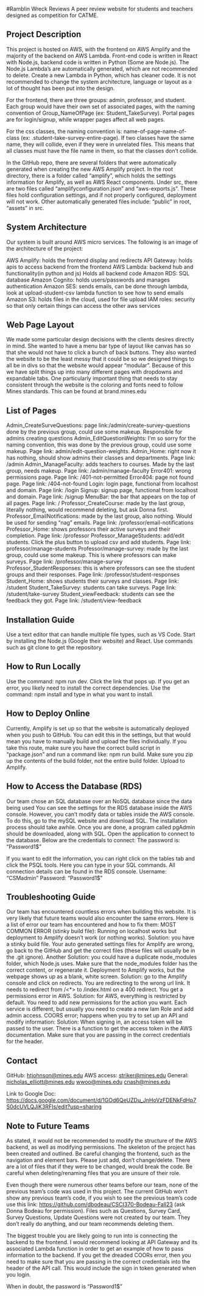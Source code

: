 #Ramblin Wreck Reviews
A peer review website for students and teachers designed as competition for CATME.

## Project Description

This project is hosted on AWS, with the frontend on AWS Amplify and the majority of the backend on AWS Lambda. Front-end code is written in React with Node.js, backend code is written in Python (Some are Node.js). The Node.js Lambda’s are automatically generated, which are not recommended to delete. Create a new Lambda in Python, which has cleaner code. It is not recommended to change the system architecture, language or layout as a lot of thought has been put into the design.

For the frontend, there are three groups: admin, professor, and student. Each group would have their own set of associated pages, with the naming convention of Group_NameOfPage (ex: Student_TakeSurvey). Portal pages are for login/signup, while wrapper pages affect all web pages. 

For the css classes, the naming convention is: name-of-page-name-of-class (ex: .student-take-survey-entire-page). If two classes have the same name, they will collide, even if they were in unrelated files. This means that all classes must have the file name in them, so that the classes don’t collide.

In the GitHub repo, there are several folders that were automatically generated when creating the new AWS Amplify project. In the root directory, there is a folder called “amplify”, which holds the settings information for Amplify, as well as AWS React components. Under src, there are two files called “amplifyconfiguration.json” and “aws-exports.js”. These files hold configuration settings, and if not properly configured, deployment will not work. Other automatically generated files include: “public” in root, “assets” in src.

## System Architecture
Our system is built around AWS micro services. The following is an image of the architecture of the project:


AWS Amplify: holds the frontend display and redirects
API Gateway: holds apis to access backend from the frontend
AWS Lambda: backend hub and functionality(in python and js) Holds all backend code
Amazon RDS: SQL database
Amazon Cognito: holds users/passwords and manages authentication
Amazon SES: sends emails, can be done through lambda, look at upload-student-csv lambda function to see how to send emails
Amazon S3: holds files in the cloud, used for file upload
IAM roles: security so that only certain things can access the other aws services

## Web Page Layout

We made some particular design decisions with the clients desires directly in mind. She wanted to have a menu bar type of layout like canvas has so that she would not have to click a bunch of back buttons. They also wanted the website to be the least messy that it could be so we designed things to all be in divs so that the website would appear “modular”. Because of this we have split things up into many different pages with dropdowns and expandable tabs.
One particularly important thing that needs to stay consistent through the website is the coloring and fonts need to follow Mines standards. This can be found at brand.mines.edu

## List of Pages
Admin_CreateSurveQuestions: page link:/admin/create-survey-questions done by the previous group, could use some makeup. Responsible for admins creating questions
Admin_EditQuestionWeights: I'm so sorry for the naming convention, this was done by the previous group, could use some makeup. Page link: admin/edit-question-weights. 
 Admin_Home: right now it has nothing, should show admins their classes and departments. Page link: /admin
Admin_ManageFaculty: adds teachers to courses. Made by the last group, needs makeup. Page link: /admin/manage-faculty
Error401: wrong permissions page. Page link: /401-not-permitted
Error404: page not found page. Page link: /404-not-found
Login: login page, functional from localhost and domain. Page link: /login
Signup: signup page, functional from localhost and domain. Page link: /signup
MenuBar: the bar that appears on the top of all pages. Page link: /
Professor_CreateCourse: made by the last group, literally nothing, would recommend deleting, but ask Donna first.
Professor_EmailNotifications: made by the last group, also nothing. Would be used for sending “nag” emails. Page link: /professor/email-notifications
Professor_Home: shows professors their active surveys and their completion. Page link: /professor
Professor_ManageStudents: add/edit students. Click the plus button to upload csv and add students. Page link: professor/manage-students
Professor/manage-survey: made by the last group, could use some makeup. This is where professors can make surveys. Page link: /professor/manage-survey
Professor_StudentResponses: this is where professors can see the student groups and their responses. Page link: /professor/student-responses
Student_Home: shows students their surveys and classes. Page link: /student
Student_TakeSurvey: students can take surveys. Page link: /student/take-survey
Student_viewFeedback: students can see the feedback they got. Page link: /student/view-feedback

## Installation Guide

Use a text editor that can handle multiple file types, such as VS Code. Start by installing the Node.js (Google their website) and React. Use commands such as git clone to get the repository.

## How to Run Locally

Use the command: npm run dev. Click the link that pops up. If you get an error, you likely need to install the correct dependencies. Use the command: npm install and type in what you want to install.

## How to Deploy Online

Currently, Amplify is set up so that the website is automatically deployed when you push to GitHub. You can edit this in the settings, but that would mean you have to manually build and upload the files individually. If you take this route, make sure you have the correct build script in “package.json” and run a command like: npm run build. Make sure you zip up the contents of the build folder, not the entire build folder. Upload to Amplify.

## How to Access the Database (RDS)

Our team chose an SQL database over an NoSQL database since the data being used You can see the settings for the RDS database inside the AWS console. However, you can’t modify data or tables inside the AWS console. To do this, go to the mySQL website and download SQL. The installation process should take awhile. Once you are done, a program called pgAdmin should be downloaded, along with SQL. Open the application to connect to the database. Below are the credentials to connect: 
The password is: “Password1$”

If you want to edit the information, you can right click on the tables tab and click the PSQL tools. Here you can type in your SQL commands. All connection details can be found in the RDS console. Username: “CSMadmin” Password: “Password1$”

## Troubleshooting Guide

Our team has encountered countless errors when building this website. It is very likely that future teams would also encounter the same errors. Here is a list of error our team has encountered and how to fix them:
MOST COMMON ERROR (stinky build file): Running on localhost works but deployment to Amplify doesn’t work (or nothing works). Solution: you have a stinky build file. Your auto generated settings files for Amplify are wrong, go back to the GitHub and get the correct files (these files will usually be in the .git ignore). Another Solution: you could have a duplicate node_modules folder, which Node.js uses. Make sure that the node_modules folder has the correct content, or regenerate it.
Deployment to Amplify works, but the webpage shows up as a blank, white screen. Solution: go to the Amplify console and click on redirects. You are redirecting to the wrong url link. It needs to redirect from /<*> to /index.html on a 400 redirect.
You get a permissions error in AWS. Solution: for AWS, everything is restricted by default. You need to add new permissions for the action you want. Each service is different, but usually you need to create a new Iam Role and add admin access.
COORS error; happens when you try to set up an API and modify information: Solution: When signing in, an access token will be passed to the user. There is a function to get the access token in the AWS documentation. Make sure that you are passing in the correct credentials for the header.

## Contact

GitHub: htjohnson@mines.edu 
AWS access: striker@mines.edu 
General: nicholas_elliott@mines.edu 
wwoo@mines.edu 
cnash@mines.edu 

Link to Google Doc: https://docs.google.com/document/d/1GOd6QeUZDu_JnHoVzFDENkFdHp7S0dcUVLQJiK3RFIs/edit?usp=sharing 


## Note to Future Teams

As stated, it would not be recommended to modify the structure of the AWS backend, as well as modifying permissions. The skeleton of the project has been created and outlined. Be careful changing the frontend, such as the navigation and element bars. Please just add, don’t change/delete. There are a lot of files that if they were to be changed, would break the code. Be careful when deleting/renaming files that you are unsure of their role.

Even though there were numerous other teams before our team, none of the previous team’s code was used in this project. The current GitHub won’t show any previous team’s code, if you wish to see the previous team’s code use this link: https://github.com/dbodeau/CSCI370-Bodeau-Fall23 (ask Donna Bodeau for permission). Files such as Questions, Survey Card, Survey Questions, Update Questions were not created by our team. They don’t really do anything, and our team recommends deleting them.

The biggest trouble you are likely going to run into is connecting the backend to the frontend. I would recommend looking at API Gateway and its associated Lambda function in order to get an example of how to pass information to the backend. If you get the dreaded COORs error, then you need to make sure that you are passing in the correct credentials into the header of the API call. This would include the sign in token generated when you login.

When in doubt, the password is “Password1$”
